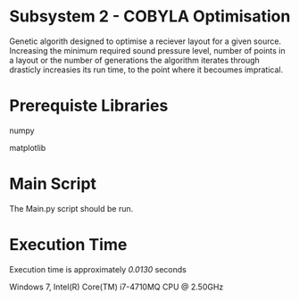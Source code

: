 # Subsystem 2 - COBYLA Optimisation

Genetic algorith designed to optimise a reciever layout for a given source. Increasing the minimum required sound pressure level, number of points in a layout or the number of generations the algorithm iterates through drasticly increasies its run time, to the point where it becoumes impratical. 

# Prerequiste Libraries

numpy 

matplotlib

# Main Script

The Main.py script should be run.

# Execution Time
Execution time is approximately *0.0130* seconds

Windows 7, Intel(R) Core(TM) i7-4710MQ CPU @ 2.50GHz
